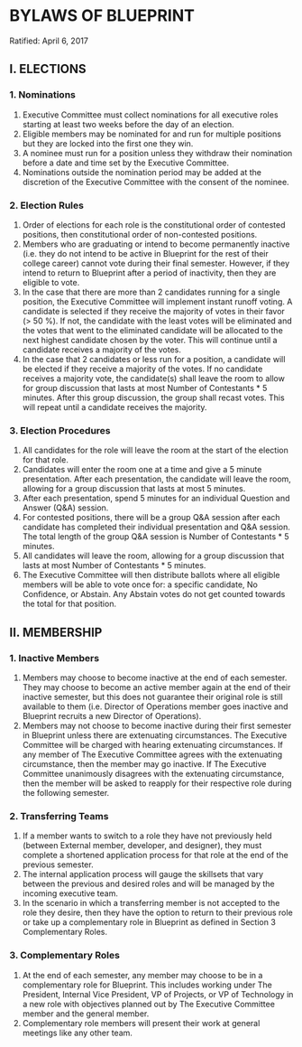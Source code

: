 # BYLAWS OF BLUEPRINT

Ratified: April 6, 2017

## I. ELECTIONS

### 1. Nominations

1. Executive Committee must collect nominations for all executive roles starting at least two weeks before the day of an election.
2. Eligible members may be nominated for and run for multiple positions but they are locked into the first one they win.
3. A nominee must run for a position unless they withdraw their nomination before a date and time set by the Executive Committee.
4. Nominations outside the nomination period may be added at the discretion of the Executive Committee with the consent of the nominee.

### 2. Election Rules

1. Order of elections for each role is the constitutional order of contested positions, then constitutional order of non-contested positions.
2. Members who are graduating or intend to become permanently inactive (i.e. they do not intend to be active in Blueprint for the rest of their college career) cannot vote during their final semester. However, if they intend to return to Blueprint after a period of inactivity, then they are eligible to vote.
3. In the case that there are more than 2 candidates running for a single position, the Executive Committee will implement instant runoff voting. A candidate is selected if they receive the majority of votes in their favor (> 50 %). If not, the candidate with the least votes will be eliminated and the votes that went to the eliminated candidate will be allocated to the next highest candidate chosen by the voter. This will continue until a candidate receives a majority of the votes.
4. In the case that 2 candidates or less run for a position, a candidate will be elected if they receive a majority of the votes. If no candidate receives a majority vote, the candidate(s) shall leave the room to allow for group discussion that lasts at most Number of Contestants \* 5 minutes. After this group discussion, the group shall recast votes. This will repeat until a candidate receives the majority.

### 3. Election Procedures

1. All candidates for the role will leave the room at the start of the election for that role.
2. Candidates will enter the room one at a time and give a 5 minute presentation. After each presentation, the candidate will leave the room, allowing for a group discussion that lasts at most 5 minutes.
3. After each presentation, spend 5 minutes for an individual Question and Answer (Q&A) session.
4. For contested positions, there will be a group Q&A session after each candidate has completed their individual presentation and Q&A session. The total length of the group Q&A session is Number of Contestants \* 5 minutes.
5. All candidates will leave the room, allowing for a group discussion that lasts at most Number of Contestants \* 5 minutes.
6. The Executive Committee will then distribute ballots where all eligible members will be able to vote once for: a specific candidate, No Confidence, or Abstain. Any Abstain votes do not get counted towards the total for that position.

## II. MEMBERSHIP

### 1. Inactive Members

1. Members may choose to become inactive at the end of each semester. They may choose to become an active member again at the end of their inactive semester, but this does not guarantee their original role is still available to them (i.e. Director of Operations member goes inactive and Blueprint recruits a new Director of Operations).
2. Members may not choose to become inactive during their first semester in Blueprint unless there are extenuating circumstances. The Executive Committee will be charged with hearing extenuating circumstances. If any member of The Executive Committee agrees with the extenuating circumstance, then the member may go inactive. If The Executive Committee unanimously disagrees with the extenuating circumstance, then the member will be asked to reapply for their respective role during the following semester.

### 2. Transferring Teams

1. If a member wants to switch to a role they have not previously held (between External member, developer, and designer), they must complete a shortened application process for that role at the end of the previous semester.
2. The internal application process will gauge the skillsets that vary between the previous and desired roles and will be managed by the incoming executive team.
3. In the scenario in which a transferring member is not accepted to the role they desire, then they have the option to return to their previous role or take up a complementary role in Blueprint as defined in Section 3 Complementary Roles.

### 3. Complementary Roles

1. At the end of each semester, any member may choose to be in a complementary role for Blueprint. This includes working under The President, Internal Vice President, VP of Projects, or VP of Technology in a new role with objectives planned out by The Executive Committee member and the general member.
2. Complementary role members will present their work at general meetings like any other team.
